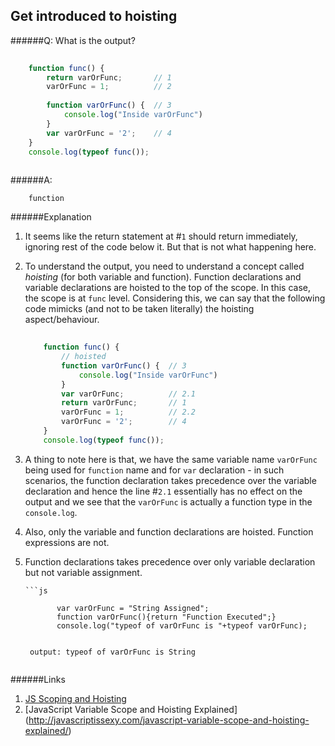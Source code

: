 ## Get introduced to hoisting 

######Q: What is the output?


```js
	
	function func() {
    	return varOrFunc;		// 1
    	varOrFunc = 1;			// 2
    	
    	function varOrFunc() {	// 3
    		console.log("Inside varOrFunc")
    	}
    	var varOrFunc = '2';	// 4
	}
	console.log(typeof func());
	
```
######A: 

```
	function
```

######Explanation

1. It seems like the return statement at #`1` should return immediately, ignoring rest of the code below it. But that is not what happening here.
2. To understand the output, you need to understand a concept called *hoisting* (for both variable and function). Function declarations and variable declarations are hoisted to the top of the scope. In this case, the scope is at `func` level. Considering this, we can say that the following code mimicks (and not to be taken literally) the hoisting aspect/behaviour.

	```js
		
		function func() {
			// hoisted
			function varOrFunc() {	// 3
    			console.log("Inside varOrFunc")
    		}
    		var varOrFunc;			// 2.1
    		return varOrFunc;		// 1
	    	varOrFunc = 1;			// 2.2
	    	varOrFunc = '2';		// 4
		}
		console.log(typeof func());
	
	```
3. A thing to note here is that, we have the same variable name `varOrFunc` being used for `function` name and for `var` declaration - in such scenarios, the function declaration takes precedence over the variable declaration and hence the line #`2.1` essentially has no effect on the output and we see that the `varOrFunc` is actually a function type in the `console.log`.
4. Also, only the variable and function declarations are hoisted. Function expressions are not.
5. Function declarations takes precedence over only variable declaration but not variable assignment.
     
       ```js
       		
              var varOrFunc = "String Assigned";
              function varOrFunc(){return "Function Executed";}
              console.log("typeof of varOrFunc is "+typeof varOrFunc);

 	```

   	```

		output: typeof of varOrFunc is String

	```

######Links
1. [JS Scoping and Hoisting](http://www.adequatelygood.com/JavaScript-Scoping-and-Hoisting.html)
2. [JavaScript Variable Scope and Hoisting Explained] (http://javascriptissexy.com/javascript-variable-scope-and-hoisting-explained/)
